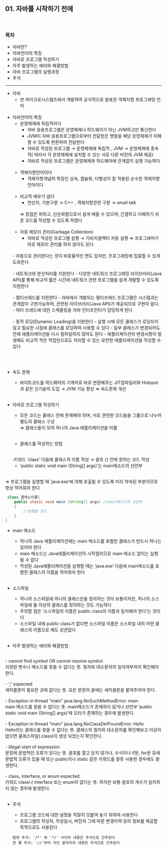 ## 01. 자바를 시작하기 전에
<br>

### 목차
* 자바란?
* 자바언어의 특징
* 자바로 프로그램 작성하기
* 자주 발생하는 에러와 해결방법
* 자바 프로그램의 실행과정
* 주석

---

- 자바
  - 썬 마이크로시스템즈에서 개발하여 공식적으로 발표한 객체지향 프로그래밍 언어
  <br><br>
- 자바언어의 특징
  - 운영체제에 독립적이다
    - 자바 응용프로그램은 운영체제나 하드웨어가 아닌 JVM하고만 통신한다
    - JVM이 자바 응용프로그램으로부터 전달받은 명령을 해당 운영체제가 이해할 수 있도록 변환하여 전달한다
    - 자바로 작성된 프로그램 → 운영체제에 독립적 , JVM → 운영체제에 종속적( 따라서 각 운영체제에 설치할 수 있는 서로 다른 버전의 JVM 제공)
    - 자바로 작성된 프로그램은 운영체제와 하드웨어에 관계없이 실행 가능하다
  <br><br>
  - 객체지향언어이다
    - 객체지향개념의 특징인 상속, 캡슐화, 다형성이 잘 적용된 순수한 객체지향 언어이다
  <br><br>
  - 비교적 배우기 쉽다
    - 연산자, 기본구문 → C++ , 객체지향관련 구문 → small talk 
    <br>
    ⇒ 장점은 취하고, 단순화함으로서 쉽게 배울 수 있으며, 간결하고 이해하기 쉬운 코드를 작성할 수 있도록 하였다
    <br><br>
  - 자동 메모리 관리(Garbage Collection)
      - 자바로 작성된 프로그램 실행 → 가비지컬렉터 자동 실행
        ⇒ 프로그래머가 따로 메모리 관리를 하지 않아도 된다
  <br>
      - 자동으로 관리한다는 것이 비효율적인 면도 있지만, 프로그래밍에 집중할 수 있게 도와준다
  <br><br>
  - 네트워크와 분산처리를 지원한다
      - 다양한 네트워크 프로그래밍 라이브러리(Java API)를 통해 비교적 짧은 시간에 네트워크 관련 프로그램을 쉽게 개발할 수 있도록 지원한다
  <br><br>
  - 멀티쓰레드를 지원한다
      - 자바에서 개발되는 멀티쓰에드 프로그램은 시스템과는 관계없이 구현가능하며, 관련된 라이브러리(Java API)가 제공되므로 구현이 쉽다.
      - 여러 쓰레드에 대한 스케줄링을 자바 인터프린터가 담당하게 된다
  <br><br>
  - 동적 로딩(Dynamic Loading)을 지원한다
      - 실행 시에 모든 클래스가 로딩되지 않고 필요한 시점에 클래스를 로딩하여 사용할 수 있다
      - 일부 클래스가 변경되어도 전체 애플리케이션을 다시 컴파일하지 않아도 된다
      - 애플리케이션의 변경사항이 발생해도 비교적 적은 작업만으로도 처리할 수 있는 유연한 애플리케이션을 작성할 수 있다
<br><br>
  - 속도 문제
    - 바이트코드를 하드웨어의 기계어로 바로 변환해주는 JIT컴파일러와 Hotspot과 같은 신기술의 도입 → JVM 기능 향상 ⇒ 속도문제 개선
    <br><br>

- 자바로 프로그램 작성하기
    - 모든 코드는 클래스 안에 존재해야 하며, 서로 관련돤 코드들을 그룹으로 나누어 별도의 클래스 구성
 <br> ⇒ 클래스들이 모여 하나의 Java 애플리케이션을 이룸
  <br><br>
  
  - 클래스를 작성하는 방법
  <br>
    :키워드 ‘class’ 다음에 클래스의 이름 작성 → 괄호 {} 안에 원하는 코드 작성

    - ‘public static void main (String[] args)’는 main메소드의 선언부
<br>
      ⇒ 프로그램을 실행할 때 ‘java.exe’에 의해 호출될 수 있도록 미리 약속된 부분이므로 항상 적어줘야 한다
    
```java
 class 클래스이름{
    public static void main (String[] args) //main메소드의 선언부
    {
        //실행될 코드
    }
}
 ```

  - main 메소드
    - 하나의 Java 애플리케이션에는 main 메소드를 포함한 클래스가 반드시 하나는 있어야 한다
    - main 메소드는 Java애플리케이션의 시작점이므로 main 메소드 없이는 실행될 수 없다
    - 작성된 Java애플리케이션을 실행할 때는 ‘java.exe’ 다음에 main메소드를 포함한 클래스의 이름을 적어줘야 한다
    <br><br>
  - 소스파일
      - 하나의 소스파일에 하나의 클래스만을 정의하는 것이 보통이지만, 하나의 소스파일에 둘 이상의 클래스를 정의하는 것도 가능하다
      - 주의할 점은 ‘소스파일의 이름은 public class의 이름과 일치해야 한다’는 것이다
      - 소스파일 내에 public class가 없다면 소스파일 이름은 소스파일 내의 어떤 클래스의 이름으로 해도 상관없다
  <br><br>
  
- 자주 발생하는 에러와 해결방법
<br>
    - cannot find symbol OR cannot resolve symbol
    <br>
    지정된 변수나 메소드를 찾을 수 없다는 뜻. 철자와 대소문자의 일치여부까지 확인해야 한다.
<br><br>
    - ‘;’ expected
<br>
    세미콜론이 필요한 곳에 없다는 뜻. 모든 문장의 끝에는 세미콜론을 붙여주어야 한다.
<br><br>
    - Exception in thread “main” java.lang.NoSuchMethodError: main
<br>
    main 메소드를 찾을 수 없다는 뜻. main메소드가 존재하지 않거나 선언부 ‘public static void main (String[] args)’에 오타가 존재하는 경우에 발생한다.
<br><br>
    - Exception in thread “main” java.lang.NoClassDefFoundError: Hello
<br>
    Hello라는 클래스를 찾을 수 없다는 뜻. 클래스의 철자와 대소문자를 확인해보고 이상이 없으면 클래스파일(.class)이 생성 되었는지 확인한다.
<br><br>
    - illegal start of expression
<br>
      문장에 문법적인 오류가 있다는 뜻. 괄호를 열고 닫지 않거나, 수식이나 if문, for문 등에 문법적 오류가 있을 때 또는 public이나 static 같은 키워드를 잘못 사용한 경우에도 발생한다.
<br><br>
    - class, interface, or enum expected
<br>
      키워드 class나 interface 또는 enum이 없다는 뜻. 하지만 보통 괄호의 개수가 일치하지 않는 경우에 발생한다.
<br><br>
  
- 주석
    - 프로그램 코드에 대한 설명을 적절히 덧붙여 놓기 위하여 사용한다
    - 프로그램의 작성자, 작성일시, 버전과 그에 따른 변경이력 등의 정보를 제공할 목적으로도 사용된다

    ```
    범위 주석: '/*' 와 '*/' 사이의 내용은 주석으로 간주된다
    한 줄 주석: '//'부터 라인 끝까지의 내용은 주석으로 간주된다
    ```
  